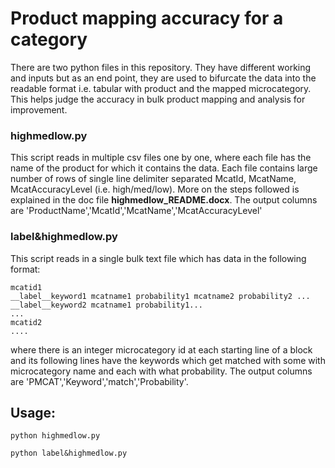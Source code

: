 # Product mapping accuracy for a category

There are two python files in this repository. They have different working and inputs but as an end point, they are used to bifurcate the data into the readable format i.e. tabular with product and the mapped microcategory. This helps judge the accuracy in bulk product mapping and analysis for improvement.

### highmedlow.py

This script reads in multiple csv files one by one, where each file has the name of the product for which it contains the data. Each file contains large number of rows of single line delimiter separated McatId, McatName, McatAccuracyLevel (i.e. high/med/low). More on the steps followed is explained in the doc file __highmedlow_README.docx__.
The output columns are 'ProductName','McatId','McatName','McatAccuracyLevel'

### label&highmedlow.py

This script reads in a single bulk text file which has data in the following format:
```
mcatid1
__label__keyword1 mcatname1 probability1 mcatname2 probability2 ...
__label__keyword2 mcatname1 probability1...
...
mcatid2
....
```
where there is an integer microcategory id at each starting line of a block and its following lines have the keywords which get matched with some with microcategory name and each with what probability. The output columns are 'PMCAT','Keyword','match','Probability'.

## Usage:
```
python highmedlow.py
```
```
python label&highmedlow.py
```
